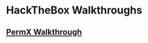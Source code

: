 # HackTheBox Walkthroughs

## [PermX Walkthrough](https://willanalyze.com/2024-09-14-HackTheBox_PermX_Walkthrough/)

